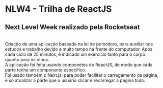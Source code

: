 # NLW4 - Trilha de ReactJS
##  Next Level Week realizado pela Rocketseat
<br> Criação de uma aplicação baseado na lei de pomodoro, para auxiliar nos estudos e trabalho devido a muito tempo na frente do computador. Após cada ciclo de 25 minutos, é indicado um exercício tanto para o corpo quanto para os olhos.<br> A aplicação foi feita usando componetes do ReactJS, de modo que cada parte tenha um componente especifico.<br>Foi usado também o Next.js, para poder facilitar o carregamento da página, e só atualizar a parte que o usuário clicar e recarregar a página toda.
